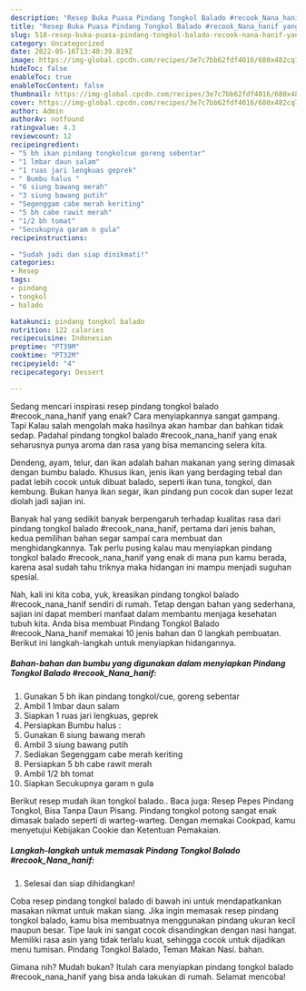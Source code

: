 ```yaml
---
description: "Resep Buka Puasa Pindang Tongkol Balado #recook_Nana_hanif yang Bikin Ngiler"
title: "Resep Buka Puasa Pindang Tongkol Balado #recook_Nana_hanif yang Bikin Ngiler"
slug: 518-resep-buka-puasa-pindang-tongkol-balado-recook-nana-hanif-yang-bikin-ngiler
category: Uncategorized
date: 2022-05-16T13:40:39.819Z
image: https://img-global.cpcdn.com/recipes/3e7c7bb62fdf4016/680x482cq70/pindang-tongkol-balado-recook_nana_hanif-foto-resep-utama.jpg
hideToc: false
enableToc: true
enableTocContent: false
thumbnail: https://img-global.cpcdn.com/recipes/3e7c7bb62fdf4016/680x482cq70/pindang-tongkol-balado-recook_nana_hanif-foto-resep-utama.jpg
cover: https://img-global.cpcdn.com/recipes/3e7c7bb62fdf4016/680x482cq70/pindang-tongkol-balado-recook_nana_hanif-foto-resep-utama.jpg
author: Admin
authorAv: notfound
ratingvalue: 4.3
reviewcount: 12
recipeingredient:
- "5 bh ikan pindang tongkolcue goreng sebentar"
- "1 lmbar daun salam"
- "1 ruas jari lengkuas geprek"
- " Bumbu halus "
- "6 siung bawang merah"
- "3 siung bawang putih"
- "Segenggam cabe merah keriting"
- "5 bh cabe rawit merah"
- "1/2 bh tomat"
- "Secukupnya garam n gula"
recipeinstructions:

- "Sudah jadi dan siap dinikmati!"
categories:
- Resep
tags:
- pindang
- tongkol
- balado

katakunci: pindang tongkol balado 
nutrition: 122 calories
recipecuisine: Indonesian
preptime: "PT39M"
cooktime: "PT32M"
recipeyield: "4"
recipecategory: Dessert

---
```



Sedang mencari inspirasi resep pindang tongkol balado #recook_nana_hanif yang enak? Cara menyiapkannya sangat gampang. Tapi Kalau salah mengolah maka hasilnya akan hambar dan bahkan tidak sedap. Padahal pindang tongkol balado #recook_nana_hanif yang enak seharusnya punya aroma dan rasa yang bisa memancing selera kita.


Dendeng, ayam, telur, dan ikan adalah bahan makanan yang sering dimasak dengan bumbu balado. Khusus ikan, jenis ikan yang berdaging tebal dan padat lebih cocok untuk dibuat balado, seperti ikan tuna, tongkol, dan kembung. Bukan hanya ikan segar, ikan pindang pun cocok dan super lezat diolah jadi sajian ini.

Banyak hal yang sedikit banyak berpengaruh terhadap kualitas rasa dari pindang tongkol balado #recook_nana_hanif, pertama dari jenis bahan, kedua pemilihan bahan segar sampai cara membuat dan menghidangkannya. Tak perlu pusing kalau mau menyiapkan pindang tongkol balado #recook_nana_hanif yang enak di mana pun kamu berada, karena asal sudah tahu triknya maka hidangan ini mampu menjadi suguhan spesial.


Nah, kali ini kita coba, yuk, kreasikan pindang tongkol balado #recook_nana_hanif sendiri di rumah. Tetap dengan bahan yang sederhana, sajian ini dapat memberi manfaat dalam membantu menjaga kesehatan tubuh kita. Anda bisa membuat Pindang Tongkol Balado #recook_Nana_hanif memakai 10 jenis bahan dan 0 langkah pembuatan. Berikut ini langkah-langkah untuk menyiapkan hidangannya.

<!--inarticleads1-->

##### Bahan-bahan dan bumbu yang digunakan dalam menyiapkan Pindang Tongkol Balado #recook_Nana_hanif:

1. Gunakan 5 bh ikan pindang tongkol/cue, goreng sebentar
1. Ambil 1 lmbar daun salam
1. Siapkan 1 ruas jari lengkuas, geprek
1. Persiapkan  Bumbu halus :
1. Gunakan 6 siung bawang merah
1. Ambil 3 siung bawang putih
1. Sediakan Segenggam cabe merah keriting
1. Persiapkan 5 bh cabe rawit merah
1. Ambil 1/2 bh tomat
1. Siapkan Secukupnya garam n gula


Berikut resep mudah ikan tongkol balado.. Baca juga: Resep Pepes Pindang Tongkol, Bisa Tanpa Daun Pisang. Pindang tongkol potong sangat enak dimasak balado seperti di warteg-warteg. Dengan memakai Cookpad, kamu menyetujui Kebijakan Cookie dan Ketentuan Pemakaian. 

<!--inarticleads2-->

##### Langkah-langkah untuk memasak Pindang Tongkol Balado #recook_Nana_hanif:


1. Selesai dan siap dihidangkan!

Coba resep pindang tongkol balado di bawah ini untuk mendapatkankan masakan nikmat untuk makan siang. Jika ingin memasak resep pindang tongkol balado, kamu bisa membuatnya menggunakan pindang ukuran kecil maupun besar. Tipe lauk ini sangat cocok disandingkan dengan nasi hangat. Memiliki rasa asin yang tidak terlalu kuat, sehingga cocok untuk dijadikan menu tumisan. Pindang Tongkol Balado, Teman Makan Nasi. bahan. 

Gimana nih? Mudah bukan? Itulah cara menyiapkan pindang tongkol balado #recook_nana_hanif yang bisa anda lakukan di rumah. Selamat mencoba!
